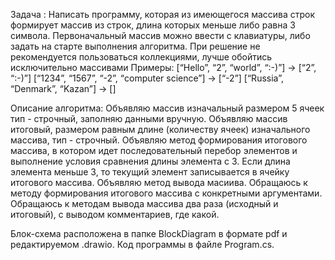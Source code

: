 Задача :
Написать программу, которая из имеющегося массива строк формирует массив из строк, 
длина которых меньше либо равна 3 символа. 
Первоначальный массив можно ввести с клавиатуры, либо задать на старте выполнения алгоритма. 
При решение не рекомендуется пользоваться коллекциями, лучше обойтись исключительно массивами
Примеры:
[“Hello”, “2”, “world”, “:-)”] → [“2”, “:-)”]
[“1234”, “1567”, “-2”, “computer science”] → [“-2”]
[“Russia”, “Denmark”, “Kazan”] → []

Описание алгоритма:
Объявляю массив изначальный размером 5 ячеек тип - строчный, заполняю данными вручную.
Объявляю массив итоговый, размером равным длине (количеству ячеек) изначального массива, тип - строчный.
Объявляю метод формирования итогового массива, в котором идет последовательный перебор элементов и выполнение условия сравнения длины элемента с 3.
Если длина элемента меньше 3, то текущий элемент записывается в ячейку итогового массива.
Объявляю метод вывода масиива.
Обращаюсь к методу формирования итогового массива с конкретными аргументами.
Обращаюсь к методам вывода массива два раза (исходный и итоговый), с выводом комментариев, где какой.

Блок-схема расположена в папке BlockDiagram в формате pdf и редактируемом .drawio.
Код программы в файле Program.cs.